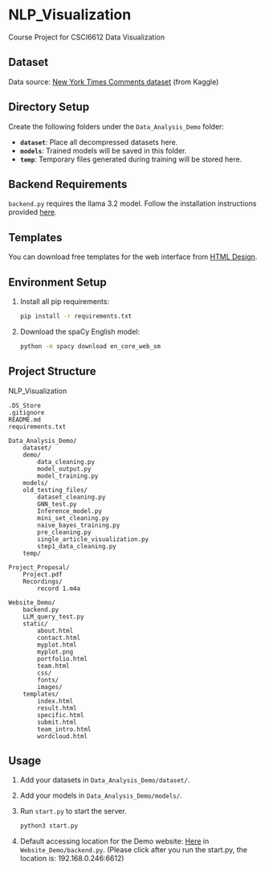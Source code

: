 # NLP_Visualization
Course Project for CSCI6612 Data Visualization

## Dataset
Data source: [New York Times Comments dataset](https://www.kaggle.com/datasets/aashita/nyt-comments) (from Kaggle)

## Directory Setup
Create the following folders under the `Data_Analysis_Demo` folder:

- **`dataset`**: Place all decompressed datasets here.
- **`models`**: Trained models will be saved in this folder.
- **`temp`**: Temporary files generated during training will be stored here.

## Backend Requirements
`backend.py` requires the llama 3.2 model. Follow the installation instructions provided [here](https://ollama.com/library/llama3.2).

## Templates
You can download free templates for the web interface from [HTML Design](https://html.design/).

## Environment Setup
1. Install all pip requirements:
   ```bash
   pip install -r requirements.txt
2. Download the spaCy English model:
   ```bash
   python -m spacy download en_core_web_sm

## Project Structure
NLP_Visualization

    .DS_Store  
    .gitignore  
    README.md  
    requirements.txt
    
    Data_Analysis_Demo/  
        dataset/  
        demo/  
            data_cleaning.py  
            model_output.py  
            model_training.py  
        models/  
        old_testing_files/  
            dataset_cleaning.py  
            GNN_test.py  
            Inference_model.py  
            mini_set_cleaning.py  
            naive_bayes_training.py  
            pre_cleaning.py  
            single_article_visualization.py  
            step1_data_cleaning.py  
        temp/  

    Project_Proposal/  
        Project.pdf  
        Recordings/  
            record 1.m4a  

    Website_Demo/  
        backend.py  
        LLM_query_test.py  
        static/  
            about.html  
            contact.html  
            myplot.html  
            myplot.png  
            portfolio.html  
            team.html  
            css/  
            fonts/  
            images/  
        templates/  
            index.html  
            result.html  
            specific.html  
            submit.html  
            team_intro.html  
            wordcloud.html

## Usage
1. Add your datasets in `Data_Analysis_Demo/dataset/`.

2. Add your models in `Data_Analysis_Demo/models/`.

3. Run `start.py` to start the server.
   ```bash
   python3 start.py

4. Default accessing location for the Demo website: [Here](https://192.168.0.246:6612) in `Website_Demo/backend.py`. (Please click after you run the start.py, the location is: 192.168.0.246:6612)








